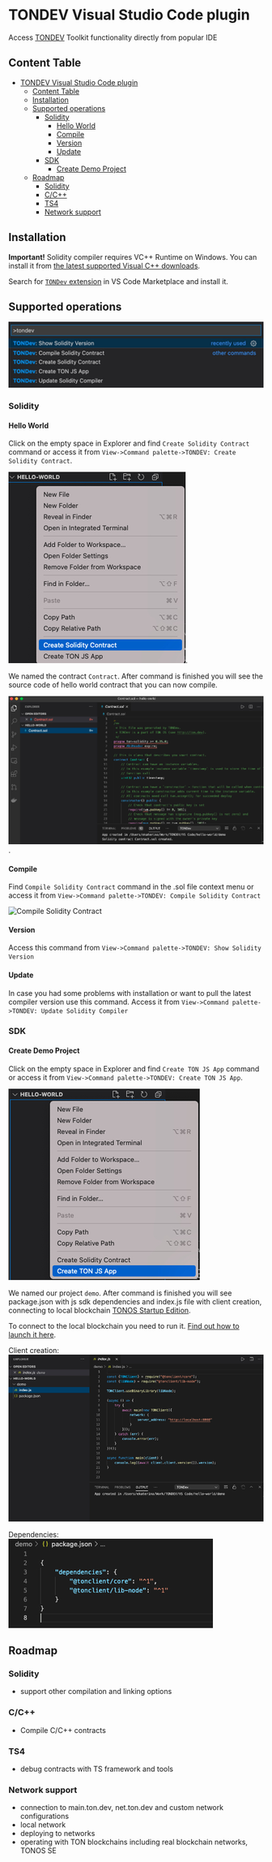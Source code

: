 # TONDEV Visual Studio Code plugin

Access [TONDEV](https://docs.ton.dev/) Toolkit functionality directly from popular IDE

## Content Table

- [TONDEV Visual Studio Code plugin](#tondev-visual-studio-code-plugin)
  - [Content Table](#content-table)
  - [Installation](#installation)
  - [Supported operations](#supported-operations)
    - [Solidity](#solidity)
      - [Hello World](#hello-world)
      - [Compile](#compile)
      - [Version](#version)
      - [Update](#update)
    - [SDK](#sdk)
      - [Create Demo Project](#create-demo-project)
  - [Roadmap](#roadmap)
    - [Solidity](#solidity-1)
    - [C/C++](#cc)
    - [TS4](#ts4)
    - [Network support](#network-support)

## Installation

**Important!**
Solidity compiler requires VC++ Runtime on Windows. You can install it from [the latest supported Visual C++ downloads](https://support.microsoft.com/en-us/topic/the-latest-supported-visual-c-downloads-2647da03-1eea-4433-9aff-95f26a218cc0).

Search for [`TONDev` extension](https://marketplace.visualstudio.com/items?itemName=TONLabs.tondev) in VS Code Marketplace and install it.

## Supported operations

![TONDEV commands](images/commands.jpg)

### Solidity

#### Hello World

Click on the empty space in Explorer and find `Create Solidity Contract` command or access it from
`View->Command palette->TONDEV: Create Solidity Contract`.

![Create Solidity contract](images/sol_create.jpg).

We named the contract `Contract`. After command is finished you will see the source code of hello world contract that you can now compile.

![Created Solidity contract](images/sol_created.jpg).

#### Compile

Find `Compile Solidity Contract` command in the .sol file context menu or access it from
`View->Command palette->TONDEV: Compile Solidity Contract`

![Compile Solidity Contract](images/compile.gif)

#### Version

Access this command from `View->Command palette->TONDEV: Show Solidity Version`

#### Update

In case you had some problems with installation or want to pull the latest compiler version use this command.
Access it from `View->Command palette->TONDEV: Update Solidity Compiler`

### SDK

#### Create Demo Project

Click on the empty space in Explorer and find `Create TON JS App` command or access it from
`View->Command palette->TONDEV: Create TON JS App`.

![Create NodeJS project](images/js_create.jpg)

We named our project `demo`. After command is finished you will see package.json with js sdk dependencies 
and index.js file with client creation, connecting to local blockchain [TONOS Startup Edition](https://docs.ton.dev/86757ecb2/p/19d886-ton-os-se). 

To connect to the local blockchain you need to run it. [Find out how to launch it here](https://docs.ton.dev/86757ecb2/p/324b55-installation/t/7337a3).  

Client creation:
![Client creation](images/js_demo.jpg)

Dependencies:
![Dependencies](images/js_depend.jpg)

## Roadmap

### Solidity

- support other compilation and linking options

### C/C++

- Compile C/C++ contracts

### TS4

- debug contracts with TS framework and tools

### Network support

- connection to main.ton.dev, net.ton.dev and custom network configurations
- local network
- deploying to networks
- operating with TON blockchains including real blockchain networks, TONOS SE
